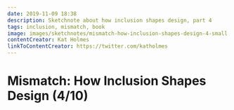```yaml
---
date: 2019-11-09 18:38
description: Sketchnote about how inclusion shapes design, part 4
tags: inclusion, mismatch, book
image: images/sketchnotes/mismatch-how-inclusion-shapes-design-4-small.jpg
contentCreator: Kat Holmes
linkToContentCreator: https://twitter.com/katholmes
---
```


# Mismatch: How Inclusion Shapes Design (4/10)
